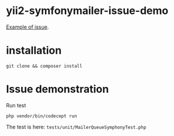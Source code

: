 # yii2-symfonymailer-issue-demo

[Example of issue](https://github.com/yiisoft/yii2-symfonymailer/issues/35).

# installation

`git clone && composer install`

# Issue demonstration

Run test
 
`php vendor/bin/codecept run`

The test is here: `tests/unit/MailerQueueSymphonyTest.php`